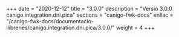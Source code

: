 +++
date        = "2020-12-12"
title       = "3.0.0"
description = "Versió 3.0.0 canigo.integration.dni.pica"
sections    = "canigo-fwk-docs"
enllac		= "/canigo-fwk-docs/documentacio-llibreries/canigo.integration.dni.pica/3.0.0/"
weight		= 4
+++
